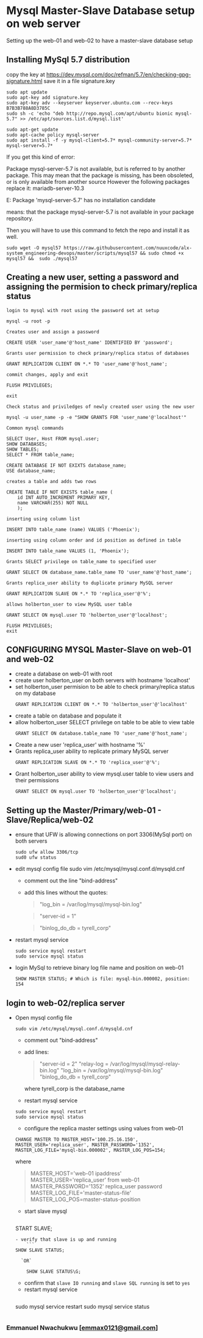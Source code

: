# Mysql Master-Slave Database setup on web server
Setting up the web-01 and web-02 to have a master-slave database setup

## Installing MySql 5.7 distribution

copy the key at https://dev.mysql.com/doc/refman/5.7/en/checking-gpg-signature.html
save it in a file signature.key

```
sudo apt update
sudo apt-key add signature.key
sudo apt-key adv --keyserver keyserver.ubuntu.com --recv-keys B7B3B788A8D3785C
sudo sh -c 'echo "deb http://repo.mysql.com/apt/ubuntu bionic mysql-5.7" >> /etc/apt/sources.list.d/mysql.list'

sudo apt-get update
sudo apt-cache policy mysql-server
sudo apt install -f -y mysql-client=5.7* mysql-community-server=5.7* mysql-server=5.7*
```

If you get this kind of error:

Package mysql-server-5.7 is not available, but is referred to by another package.
This may mean that the package is missing, has been obsoleted, or
is only available from another source
However the following packages replace it:
  mariadb-server-10.3

E: Package 'mysql-server-5.7' has no installation candidate


means:
 that the package mysql-server-5.7 is not available in your package repository.

Then you will have to use this command to fetch the repo and install it as well.

```
sudo wget -O mysql57 https://raw.githubusercontent.com/nuuxcode/alx-system_engineering-devops/master/scripts/mysql57 && sudo chmod +x mysql57 &&  sudo ./mysql57
```


## Creating a new user, setting a password and assigning the permision to check primary/replica status


`login to mysql with root using the password set at setup`
```
mysql -u root -p
```
`Creates user and assign a password`
```
CREATE USER 'user_name'@'host_name' IDENTIFIED BY 'password';
```
`Grants user permission to check primary/replica status of databases`
```
GRANT REPLICATION CLIENT ON *.* TO 'user_name'@'host_name';
```
`commit changes, apply and exit`
```
FLUSH PRIVILEGES;
```
```
exit
```
`Check status and priviledges of newly created user using the new user`
```
mysql -u user_name -p -e "SHOW GRANTS FOR 'user_name'@'localhost'"
```


`Common mysql commands`
```
SELECT User, Host FROM mysql.user;
SHOW DATABASES;
SHOW TABLES;
SELECT * FROM table_name;
```

```
CREATE DATABASE IF NOT EXIXTS database_name;
USE database_name;
```

`creates a table and adds two rows`
```
CREATE TABLE IF NOT EXISTS table_name (
    id INT AUTO_INCREMENT PRIMARY KEY,
    name VARCHAR(255) NOT NULL
    );
```

`inserting using column list`
```
INSERT INTO table_name (name) VALUES ('Phoenix');
```
`inserting using column order and id position as defined in table`
```
INSERT INTO table_name VALUES (1, 'Phoenix');
```

`Grants SELECT privilege on table_name to specified user`
```
GRANT SELECT ON database_name.table_name TO 'user_name'@'host_name';
```
`Grants replica_user ability to duplicate primary MySQL server`
```
GRANT REPLICATION SLAVE ON *.* TO 'replica_user'@'%';
```

`allows holberton_user to view MySQL user table`
```
GRANT SELECT ON mysql.user TO 'holberton_user'@'localhost';
```
```
FLUSH PRIVILEGES;
exit
```




## CONFIGURING MYSQL Master-Slave on web-01 and web-02
- create a database on web-01 with root
- create user holberton_user on both servers with hostname 'localhost'
- set holberton_user permision to be able to check primary/replica status on my database
	```
	GRANT REPLICATION CLIENT ON *.* TO 'holberton_user'@'localhost'
	```
- create a table on database and populate it
- allow holberton_user SELECT privilege on table to be able to view table
	```
	GRANT SELECT ON database.table_name TO 'user_name'@'host_name';
	```
- Create a new user 'replica_user' with hostname '%'
- Grants replica_user ability to replicate primary MySQL server
	```
	GRANT REPLICATION SLAVE ON *.* TO 'replica_user'@'%';
	```
- Grant holberton_user ability to view mysql.user table to view users and their permissions
	```
	GRANT SELECT ON mysql.user TO 'holberton_user'@'localhost';
	```

## Setting up the Master/Primary/web-01 - Slave/Replica/web-02
- ensure that UFW is allowing connections on port 3306(MySql port) on both servers
    ```
    sudo ufw allow 3306/tcp
    sud0 ufw status
    ```
- edit mysql config file
    sudo vim /etc/mysql/mysql.conf.d/mysqld.cnf
  - comment out the line "bind-address"
  - add this lines without the quotes:
    > "log_bin = /var/log/mysql/mysql-bin.log"

    > "server-id = 1"

    >  "binlog_do_db = tyrell_corp"
- restart mysql service
    ```
    sudo service mysql restart
    sudo service mysql status
    ```
- login MySql to retrieve binary log file name and position on web-01
    ```
    SHOW MASTER STATUS; # Which is file: mysql-bin.000002, position: 154
    ```

## login to web-02/replica server
- Open mysql config file
	```
	sudo vim /etc/mysql/mysql.conf.d/mysqld.cnf
	```
    - comment out "bind-address"
    - add lines:
        > "server-id = 2"
        > "relay-log = /var/log/mysql/mysql-relay-bin.log"
        > "log_bin = /var/log/mysql/mysql-bin.log"
        > "binlog_do_db = tyrell_corp"

        where tyrell_corp is the database_name
    - restart mysql service
	```
	sudo service mysql restart
	sudo service mysql status
	```
    - configure the replica master settings using values from web-01
	```
	CHANGE MASTER TO MASTER_HOST='100.25.16.150', MASTER_USER='replica_user', MASTER_PASSWORD='1352', MASTER_LOG_FILE='mysql-bin.000002', MASTER_LOG_POS=154;
	```

	where
	> MASTER_HOST='web-01 ipaddress'
	> MASTER_USER='replica_user' from web-01
	> MASTER_PASSWORD='1352' replica_user password
	> MASTER_LOG_FILE='master-status-file'
	> MASTER_LOG_POS=master-status-position

    - start slave mysql
        ```
	START SLAVE;
	```
    - verify that slave is up and running
        ```
	SHOW SLAVE STATUS;
	```
        `OR`
	```
        SHOW SLAVE STATUS\G;
	```
    - confirm that `slave IO running` and `slave SQL running` is set to `yes`
    - restart mysql service
        ```
	sudo mysql service restart
        sudo mysql service status
	```

### Emmanuel Nwachukwu [<emmax0121@gmail.com>]
